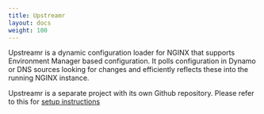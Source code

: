 ```yaml
---
title: Upstreamr
layout: docs
weight: 100
---
```


Upstreamr is a dynamic configuration loader for NGINX that supports Environment Manager based configuration. It polls configuration in Dynamo or DNS sources looking for changes and efficiently reflects these into the running NGINX instance.

Upstreamr is a separate project with its own Github repository. Please refer to this for [setup instructions](https://github.com/trainline/upstreamr)